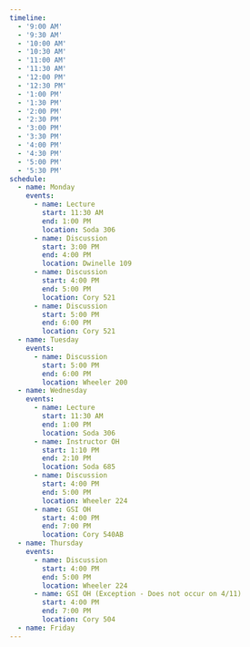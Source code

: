 ```yaml
---
timeline:
  - '9:00 AM'
  - '9:30 AM'
  - '10:00 AM'
  - '10:30 AM'
  - '11:00 AM'
  - '11:30 AM'
  - '12:00 PM'
  - '12:30 PM'
  - '1:00 PM'
  - '1:30 PM'
  - '2:00 PM'
  - '2:30 PM'
  - '3:00 PM'
  - '3:30 PM'
  - '4:00 PM'
  - '4:30 PM'
  - '5:00 PM'
  - '5:30 PM'
schedule:
  - name: Monday
    events:
      - name: Lecture
        start: 11:30 AM
        end: 1:00 PM
        location: Soda 306
      - name: Discussion
        start: 3:00 PM
        end: 4:00 PM
        location: Dwinelle 109
      - name: Discussion
        start: 4:00 PM
        end: 5:00 PM
        location: Cory 521
      - name: Discussion
        start: 5:00 PM
        end: 6:00 PM
        location: Cory 521
  - name: Tuesday
    events:
      - name: Discussion
        start: 5:00 PM
        end: 6:00 PM
        location: Wheeler 200
  - name: Wednesday
    events:
      - name: Lecture
        start: 11:30 AM
        end: 1:00 PM
        location: Soda 306
      - name: Instructor OH
        start: 1:10 PM
        end: 2:10 PM
        location: Soda 685
      - name: Discussion
        start: 4:00 PM
        end: 5:00 PM
        location: Wheeler 224
      - name: GSI OH
        start: 4:00 PM
        end: 7:00 PM
        location: Cory 540AB
  - name: Thursday
    events:
      - name: Discussion
        start: 4:00 PM
        end: 5:00 PM
        location: Wheeler 224
      - name: GSI OH (Exception - Does not occur on 4/11)
        start: 4:00 PM
        end: 7:00 PM
        location: Cory 504
  - name: Friday
---
```

